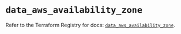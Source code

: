 # `data_aws_availability_zone`

Refer to the Terraform Registry for docs: [`data_aws_availability_zone`](https://registry.terraform.io/providers/hashicorp/aws/6.0.0/docs/data-sources/availability_zone).
